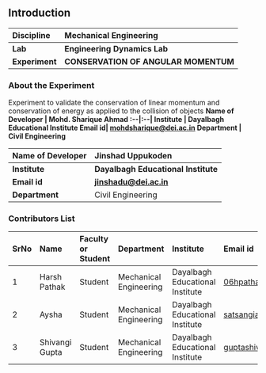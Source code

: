 ## Introduction


<b>Discipline | <b> Mechanical Engineering
:--|:--|
<b> Lab | <b> Engineering Dynamics Lab
<b> Experiment|     <b> CONSERVATION OF ANGULAR MOMENTUM

### About the Experiment 

Experiment to validate the conservation of linear momentum and conservation of energy as applied to the collision of
objects
<b>Name of Developer | <b> Mohd. Sharique Ahmad
:--|:--|
<b> Institute | <b>  Dayalbagh Educational Institute
<b> Email id|     <b> mohdsharique@dei.ac.in
<b> Department |  Civil Engineering

<b>Name of Developer | <b> Jinshad Uppukoden 
:--|:--|
<b> Institute | <b>  Dayalbagh Educational Institute
<b> Email id|     <b> jinshadu@dei.ac.in
<b> Department |  Civil Engineering

### Contributors List

SrNo | Name | Faculty or Student | Department| Institute | Email id
:--|:--|:--|:--|:--|:--|
1 | Harsh Pathak | Student | Mechanical Engineering | Dayalbagh Educational Institute | 06hpathak@gmail.com
2 | Aysha | Student | Mechanical Engineering | Dayalbagh Educational Institute | satsangiaysha@gmail.com
3 | Shivangi Gupta | Student | Mechanical Engineering | Dayalbagh Educational Institute | guptashivangi95366@gmail.com
